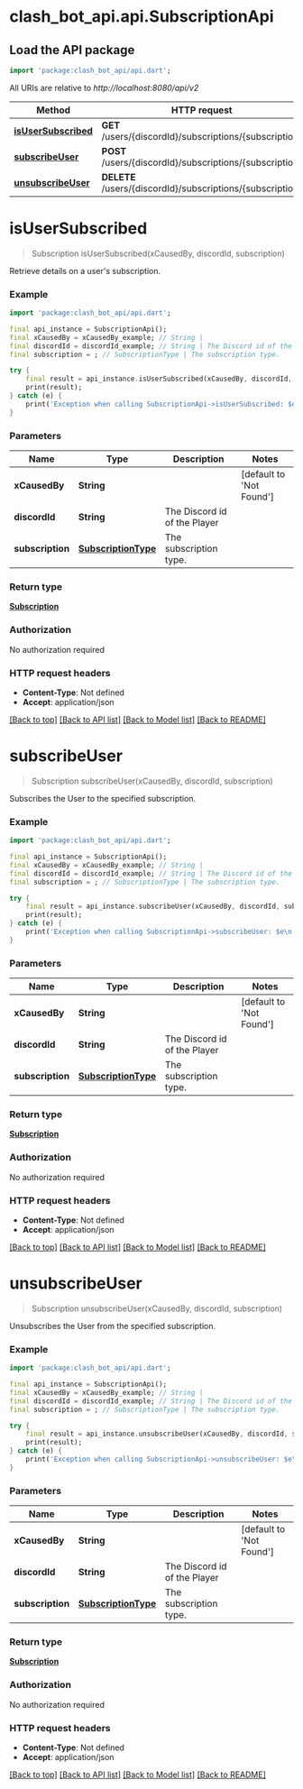# clash_bot_api.api.SubscriptionApi

## Load the API package
```dart
import 'package:clash_bot_api/api.dart';
```

All URIs are relative to *http://localhost:8080/api/v2*

Method | HTTP request | Description
------------- | ------------- | -------------
[**isUserSubscribed**](SubscriptionApi.md#isusersubscribed) | **GET** /users/{discordId}/subscriptions/{subscription} | 
[**subscribeUser**](SubscriptionApi.md#subscribeuser) | **POST** /users/{discordId}/subscriptions/{subscription} | 
[**unsubscribeUser**](SubscriptionApi.md#unsubscribeuser) | **DELETE** /users/{discordId}/subscriptions/{subscription} | 


# **isUserSubscribed**
> Subscription isUserSubscribed(xCausedBy, discordId, subscription)



Retrieve details on a user's subscription.

### Example
```dart
import 'package:clash_bot_api/api.dart';

final api_instance = SubscriptionApi();
final xCausedBy = xCausedBy_example; // String | 
final discordId = discordId_example; // String | The Discord id of the Player
final subscription = ; // SubscriptionType | The subscription type.

try {
    final result = api_instance.isUserSubscribed(xCausedBy, discordId, subscription);
    print(result);
} catch (e) {
    print('Exception when calling SubscriptionApi->isUserSubscribed: $e\n');
}
```

### Parameters

Name | Type | Description  | Notes
------------- | ------------- | ------------- | -------------
 **xCausedBy** | **String**|  | [default to 'Not Found']
 **discordId** | **String**| The Discord id of the Player | 
 **subscription** | [**SubscriptionType**](.md)| The subscription type. | 

### Return type

[**Subscription**](Subscription.md)

### Authorization

No authorization required

### HTTP request headers

 - **Content-Type**: Not defined
 - **Accept**: application/json

[[Back to top]](#) [[Back to API list]](../README.md#documentation-for-api-endpoints) [[Back to Model list]](../README.md#documentation-for-models) [[Back to README]](../README.md)

# **subscribeUser**
> Subscription subscribeUser(xCausedBy, discordId, subscription)



Subscribes the User to the specified subscription.

### Example
```dart
import 'package:clash_bot_api/api.dart';

final api_instance = SubscriptionApi();
final xCausedBy = xCausedBy_example; // String | 
final discordId = discordId_example; // String | The Discord id of the Player
final subscription = ; // SubscriptionType | The subscription type.

try {
    final result = api_instance.subscribeUser(xCausedBy, discordId, subscription);
    print(result);
} catch (e) {
    print('Exception when calling SubscriptionApi->subscribeUser: $e\n');
}
```

### Parameters

Name | Type | Description  | Notes
------------- | ------------- | ------------- | -------------
 **xCausedBy** | **String**|  | [default to 'Not Found']
 **discordId** | **String**| The Discord id of the Player | 
 **subscription** | [**SubscriptionType**](.md)| The subscription type. | 

### Return type

[**Subscription**](Subscription.md)

### Authorization

No authorization required

### HTTP request headers

 - **Content-Type**: Not defined
 - **Accept**: application/json

[[Back to top]](#) [[Back to API list]](../README.md#documentation-for-api-endpoints) [[Back to Model list]](../README.md#documentation-for-models) [[Back to README]](../README.md)

# **unsubscribeUser**
> Subscription unsubscribeUser(xCausedBy, discordId, subscription)



Unsubscribes the User from the specified subscription.

### Example
```dart
import 'package:clash_bot_api/api.dart';

final api_instance = SubscriptionApi();
final xCausedBy = xCausedBy_example; // String | 
final discordId = discordId_example; // String | The Discord id of the Player
final subscription = ; // SubscriptionType | The subscription type.

try {
    final result = api_instance.unsubscribeUser(xCausedBy, discordId, subscription);
    print(result);
} catch (e) {
    print('Exception when calling SubscriptionApi->unsubscribeUser: $e\n');
}
```

### Parameters

Name | Type | Description  | Notes
------------- | ------------- | ------------- | -------------
 **xCausedBy** | **String**|  | [default to 'Not Found']
 **discordId** | **String**| The Discord id of the Player | 
 **subscription** | [**SubscriptionType**](.md)| The subscription type. | 

### Return type

[**Subscription**](Subscription.md)

### Authorization

No authorization required

### HTTP request headers

 - **Content-Type**: Not defined
 - **Accept**: application/json

[[Back to top]](#) [[Back to API list]](../README.md#documentation-for-api-endpoints) [[Back to Model list]](../README.md#documentation-for-models) [[Back to README]](../README.md)

